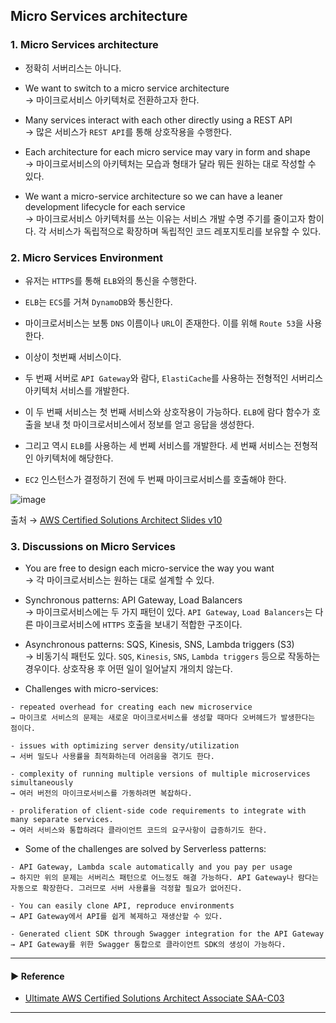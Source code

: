 ## Micro Services architecture
### 1. Micro Services architecture
- 정확히 서버리스는 아니다.

- We want to switch to a micro service architecture  
→ 마이크로서비스 아키텍처로 전환하고자 한다.

- Many services interact with each other directly using a REST API  
→ 많은 서비스가 `REST API`를 통해 상호작용을 수행한다.

- Each architecture for each micro service may vary in form and shape  
→ 마이크로서비스의 아키텍처는 모습과 형태가 달라 뭐든 원하는 대로 작성할 수 있다.

- We want a micro-service architecture so we can have a leaner development lifecycle for each service  
→ 마이크로서비스 아키텍처를 쓰는 이유는 서비스 개발 수명 주기를 줄이고자 함이다. 각 서비스가 독립적으로 확장하며 독립적인 코드 레포지토리를 보유할 수 있다.

### 2. Micro Services Environment
- 유저는 `HTTPS`를 통해 `ELB`와의 통신을 수행한다.
- `ELB`는 `ECS`를 거쳐 `DynamoDB`와 통신한다.
- 마이크로서비스는 보통 `DNS` 이름이나 `URL`이 존재한다. 이를 위해 `Route 53`을 사용한다.
- 이상이 첫번째 서비스이다.

- 두 번째 서버로 `API Gateway`와 람다, `ElastiCache`를 사용하는 전형적인 서버리스 아키텍처 서비스를 개발한다.
- 이 두 번째 서비스는 첫 번째 서비스와 상호작용이 가능하다. `ELB`에 람다 함수가 호출을 보내 첫 마이크로서비스에서 정보를 얻고 응답을 생성한다.

- 그리고 역시 `ELB`를 사용하는 세 번쩨 서비스를 개발한다. 세 번째 서비스는 전형적인 아키텍처에 해당한다.
- `EC2` 인스턴스가 결정하기 전에 두 번째 마이크로서비스를 호출해야 한다.

![image](https://user-images.githubusercontent.com/97398071/235874558-3aab0bb6-4486-4ef9-9816-273dedd02041.png)

출처 → [AWS Certified Solutions Architect Slides v10](https://courses.datacumulus.com/downloads/certified-solutions-architect-pn9/)

### 3. Discussions on Micro Services
- You are free to design each micro-service the way you want  
→ 각 마이크로서비스는 원하는 대로 설계할 수 있다. 

- Synchronous patterns: API Gateway, Load Balancers  
→ 마이크로서비스에는 두 가지 패턴이 있다. `API Gateway`, `Load Balancers`는 다른 마이크로서비스에 `HTTPS` 호출을 보내기 적합한 구조이다.

- Asynchronous patterns: SQS, Kinesis, SNS, Lambda triggers (S3)  
→ 비동기식 패턴도 있다. `SQS`, `Kinesis`, `SNS`, `Lambda triggers` 등으로 작동하는 경우이다. 상호작용 후 어떤 일이 일어날지 개의치 않는다.

- Challenges with micro-services:
~~~
- repeated overhead for creating each new microservice
→ 마이크로 서비스의 문제는 새로운 마이크로서비스를 생성할 때마다 오버헤드가 발생한다는 점이다.

- issues with optimizing server density/utilization
→ 서버 밀도나 사용률을 최적화하는데 어려움을 겪기도 한다.

- complexity of running multiple versions of multiple microservices simultaneously
→ 여러 버전의 마이크로서비스를 가동하려면 복잡하다.

- proliferation of client-side code requirements to integrate with many separate services.
→ 여러 서비스와 통합하려다 클라이언트 코드의 요구사항이 급증하기도 한다.
~~~

- Some of the challenges are solved by Serverless patterns:
~~~
- API Gateway, Lambda scale automatically and you pay per usage
→ 하지만 위의 문제는 서버리스 패턴으로 어느정도 해결 가능하다. API Gateway나 람다는 자동으로 확장한다. 그러므로 서버 사용률을 걱정할 필요가 없어진다.

- You can easily clone API, reproduce environments
→ API Gateway에서 API를 쉽게 복제하고 재생산할 수 있다.

- Generated client SDK through Swagger integration for the API Gateway
→ API Gateway를 위한 Swagger 통합으로 클라이언트 SDK의 생성이 가능하다.
~~~

---
#### ▶ Reference
- [Ultimate AWS Certified Solutions Architect Associate SAA-C03](https://www.udemy.com/course/aws-certified-solutions-architect-associate-saa-c03/)
---